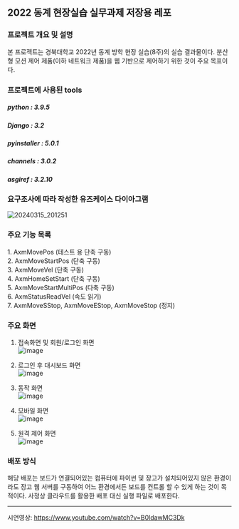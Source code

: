 <h2>2022 동계 현장실습 실무과제 저장용 레포
<h3> 프로젝트 개요 및 설명</h3>
본 프로젝트는 경북대학교 2022년 동계 방학 현장 실습(8주)의 실습 결과물이다.
분산형 모션 제어 제품(이하 네트워크 제품)을 웹 기반으로 제어하기 위한 것이 주요 목표이다.

<h3>프로젝트에 사용된 tools</h3>
<h5>python : 3.9.5</h5><h5>Django : 3.2</h5>
<h5>pyinstaller : 5.0.1</h5>
<h5>channels : 3.0.2</h5>
<h5>asgiref : 3.2.10</h5>

<h3>요구조사에 따라 작성한 유즈케이스 다이아그램</h3>

![20240315_201251](https://github.com/DeveloperYun/2022winter_intern/assets/81633639/14c8365f-dc0a-40f3-862c-61d853c4d4e1)

<h3>주요 기능 목록</h3>
1. AxmMovePos (테스트 용 단축 구동)<br/>
2. AxmMoveStartPos (단축 구동)<br/>
3. AxmMoveVel (단축 구동)<br/>
4. AxmHomeSetStart (단축 구동)<br/>
5. AxmMoveStartMultiPos (다축 구동)<br/>
6. AxmStatusReadVel (속도 읽기)<br/>
7. AxmMoveSStop, AxmMoveEStop, AxmMoveStop (정지)<br/>

<h3>주요 화면</h3> 

1. 접속화면 및 회원/로그인 화면<br/>
![image](https://github.com/DeveloperYun/2022winter_intern/assets/81633639/e94a9b32-ead4-4f5a-a2af-47ff1ecac754)

2. 로그인 후 대시보드 화면<br/>
![image](https://github.com/DeveloperYun/2022winter_intern/assets/81633639/188327b9-f8ec-40d0-9866-d1a1565c4e83)

3. 동작 화면<br/>
![image](https://github.com/DeveloperYun/2022winter_intern/assets/81633639/d4de6fa1-39a7-4bfd-bfaf-8077ea3b62dd)

4. 모바일 화면<br/>
![image](https://github.com/DeveloperYun/2022winter_intern/assets/81633639/d704e893-b07b-4785-9410-9f5961662ca7)

5. 원격 제어 화면<br/>
![image](https://github.com/DeveloperYun/2022winter_intern/assets/81633639/8c6c543d-21d4-4584-afd6-6d5cb31699d1)

<h3>배포 방식</h3>
해당 배포는 보드가 연결되어있는 컴퓨터에 파이썬 및 장고가 설치되어있지 않은 환경이라도 장고 웹 서버를 구동하여 
어느 환경에서든 보드를 컨트롤 할 수 있게 하는 것이 목적이다.
사정상 클라우드를 활용한 배포 대신 실행 파일로 배포한다.

-----
시연영상: https://www.youtube.com/watch?v=B0ldawMC3Dk
